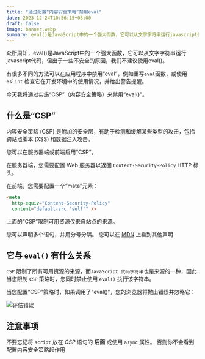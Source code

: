 ```yaml
---
title: "通过配置“内容安全策略”禁用eval"
date: 2023-12-24T10:56:15+08:00
draft: false
image: banner.webp
summary: eval()是JavaScript中的一个强大函数，它可以从文字字符串运行javascript代码，但出于一些不安全的原因，我们不建议使用eval(),本文介绍如何在项目中禁用该函数。
---
```

众所周知，eval()是JavaScript中的一个强大函数，它可以从文字字符串运行javascript代码，但出于一些不安全的原因，我们不建议使用eval()。 

有很多不同的方法可以在应用程序中禁用“eval”，例如重写`eval`函数，或使用 `eslint` 检查它在开发环境中的使用情况，并给出警告提醒。

今天我将通过实施“CSP”（内容安全策略）来禁用“eval()”。

## 什么是“CSP”

内容安全策略 (CSP) 是附加的安全层，有助于检测和缓解某些类型的攻击，包括跨站点脚本 (XSS) 和数据注入攻击。

您可以在服务器端或前端启用“CSP”。

在服务器端，您需要配置 Web 服务器以返回 `Content-Security-Policy` HTTP 标头。

在前端，您需要配置一个“mata”元素：
```html
<meta
  http-equiv="Content-Security-Policy"
  content="default-src 'self'" />
```
上面的“CSP”限制可用资源仅来自站点的来源。


您可以声明多个语句，并用分号分隔。 您可以在 [MDN](https://developer.mozilla.org/en-US/docs/Web/HTTP/CSP) 上看到其他声明


## 它与 `eval()` 有什么关系

`CSP` 限制了所有可用资源的来源，而`JavaScript 代码字符串`也是来源的一种，因此当您限制 `CSP` 策略时，您同时禁止使用 `eval()` 执行该字符串。

当您配置“CSP”策略时，如果调用了“eval()”，您的浏览器将抛出错误并忽略它：

![评估错误](/post/eval-error.png)


## 注意事项

不要忘记将 `script` 放在 *CSP* 语句的 **后面** 或使用 `async` 属性。
否则你不会看到配置内容安全策略起作用